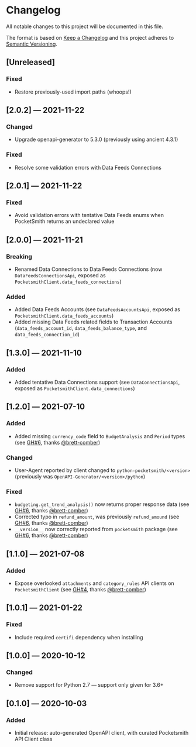 # Changelog
All notable changes to this project will be documented in this file.

The format is based on [Keep a Changelog](http://keepachangelog.com/en/1.0.0/)
and this project adheres to [Semantic Versioning](http://semver.org/spec/v2.0.0.html).


## [Unreleased]
### Fixed
 - Restore previously-used import paths (whoops!)


## [2.0.2] — 2021-11-22
### Changed
 - Upgrade openapi-generator to 5.3.0 (previously using ancient 4.3.1)

### Fixed
 - Resolve some validation errors with Data Feeds Connections


## [2.0.1] — 2021-11-22
### Fixed
 - Avoid validation errors with tentative Data Feeds enums when PocketSmith returns an undeclared value


## [2.0.0] — 2021-11-21
### Breaking
 - Renamed Data Connections to Data Feeds Connections (now `DataFeedsConnectionsApi`, exposed as `PocketsmithClient.data_feeds_connections`)

### Added
 - Added Data Feeds Accounts (see `DataFeedsAccountsApi`, exposed as `PocketsmithClient.data_feeds_accounts`)
 - Added missing Data Feeds related fields to Transaction Accounts (`data_feeds_account_id`, `data_feeds_balance_type`, and `data_feeds_connection_id`)


## [1.3.0] — 2021-11-10
### Added
 - Added tentative Data Connections support (see `DataConnectionsApi`, exposed as `PocketsmithClient.data_connections`)


## [1.2.0] — 2021-07-10
### Added
 - Added missing `currency_code` field to `BudgetAnalysis` and `Period` types (see [GH#6](https://github.com/theY4Kman/python-pocketsmith-api/pull/6), thanks [@brett-comber](https://github.com/brett-comber))

### Changed
 - User-Agent reported by client changed to `python-pocketsmith/<version>` (previously was `OpenAPI-Generator/<version>/python`)

### Fixed
 - `budgeting.get_trend_analysis()` now returns proper response data (see [GH#6](https://github.com/theY4Kman/python-pocketsmith-api/pull/6), thanks [@brett-comber](https://github.com/brett-comber))
 - Corrected typo in `refund_amount`, was previously `refund_amound` (see [GH#6](https://github.com/theY4Kman/python-pocketsmith-api/pull/6), thanks [@brett-comber](https://github.com/brett-comber))
 - `__version__` now correctly reported from `pocketsmith` package (see [GH#6](https://github.com/theY4Kman/python-pocketsmith-api/pull/6), thanks [@brett-comber](https://github.com/brett-comber))


## [1.1.0] — 2021-07-08
### Added
 - Expose overlooked `attachments` and `category_rules` API clients on `PocketsmithClient` (see [GH#4](https://github.com/theY4Kman/python-pocketsmith-api/pull/4), thanks [@brett-comber](https://github.com/brett-comber))


## [1.0.1] — 2021-01-22
### Fixed
 - Include required `certifi` dependency when installing


## [1.0.0] — 2020-10-12
### Changed
 - Remove support for Python 2.7 — support only given for 3.6+


## [0.1.0] — 2020-10-03
### Added
 - Initial release: auto-generated OpenAPI client, with curated Pocketsmith API Client class

